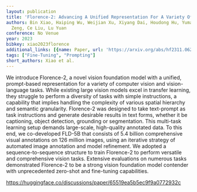 ```yaml
---
layout: publication
title: 'Florence-2: Advancing A Unified Representation For A Variety Of Vision Tasks'
authors: Bin Xiao, Haiping Wu, Weijian Xu, Xiyang Dai, Houdong Hu, Yumao Lu, Michael
  Zeng, Ce Liu, Lu Yuan
conference: No Venue
year: 2023
bibkey: xiao2023florence
additional_links: [{name: Paper, url: 'https://arxiv.org/abs/hf2311.06242'}]
tags: ["Fine-Tuning", "Prompting"]
short_authors: Xiao et al.
---
```

We introduce Florence-2, a novel vision foundation model with a unified, prompt-based representation for a variety of computer vision and vision-language tasks. While existing large vision models excel in transfer learning, they struggle to perform a diversity of tasks with simple instructions, a capability that implies handling the complexity of various spatial hierarchy and semantic granularity. Florence-2 was designed to take text-prompt as task instructions and generate desirable results in text forms, whether it be captioning, object detection, grounding or segmentation. This multi-task learning setup demands large-scale, high-quality annotated data. To this end, we co-developed FLD-5B that consists of 5.4 billion comprehensive visual annotations on 126 million images, using an iterative strategy of automated image annotation and model refinement. We adopted a sequence-to-sequence structure to train Florence-2 to perform versatile and comprehensive vision tasks. Extensive evaluations on numerous tasks demonstrated Florence-2 to be a strong vision foundation model contender with unprecedented zero-shot and fine-tuning capabilities.

https://huggingface.co/discussions/paper/65519ea5b5ec9f9a0772932c